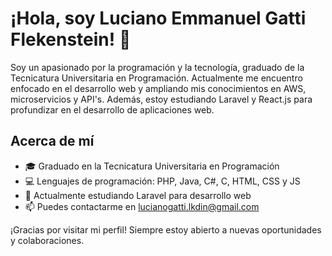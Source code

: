 # ¡Hola, soy Luciano Emmanuel Gatti Flekenstein! 👋

Soy un apasionado por la programación y la tecnología, graduado de la Tecnicatura Universitaria en Programación. 
Actualmente me encuentro enfocado en el desarrollo web y ampliando mis conocimientos en AWS, microservicios y API's. 
Además, estoy estudiando Laravel y React.js para profundizar en el desarrollo de aplicaciones web.

## Acerca de mí

- 🎓 Graduado en la Tecnicatura Universitaria en Programación
- 💻 Lenguajes de programación: PHP, Java, C#, C, HTML, CSS y JS
- 🌱 Actualmente estudiando Laravel para desarrollo web
- 📫 Puedes contactarme en lucianogatti.lkdin@gmail.com 

¡Gracias por visitar mi perfil! Siempre estoy abierto a nuevas oportunidades y colaboraciones.

<!---
Luciano-Gatti/Luciano-Gatti is a ✨ special ✨ repository because its `README.md` (this file) appears on your GitHub profile.
You can click the Preview link to take a look at your changes.
--->
